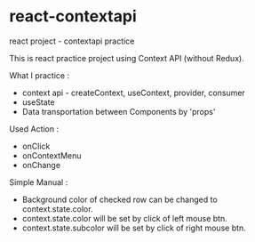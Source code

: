 # react-contextapi
react project - contextapi practice

This is react practice project using Context API (without Redux).

What I practice :
  - context api - createContext, useContext, provider, consumer
  - useState
  - Data transportation between Components by 'props'

Used Action :
  - onClick
  - onContextMenu
  - onChange

Simple Manual :
  - Background color of checked row can be changed to context.state.color.
  - context.state.color will be set by click of left mouse btn.
  - context.state.subcolor will be set by click of right mouse btn.
